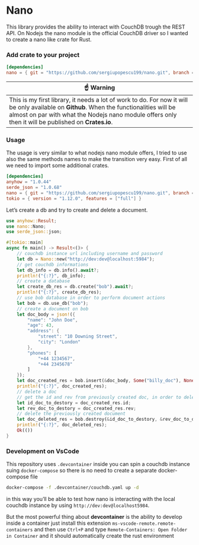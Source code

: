 # Nano 

This library provides the ability to interact with CouchDB trough the REST API. On Nodejs the nano module is the official CouchDB driver so I wanted to create a nano like crate for Rust.

### Add crate to your project

```toml
[dependencies]
nano = { git = "https://github.com/sergiupopescu199/nano.git", branch = "master" }
```

| :point_up: Warning                                           |
| ------------------------------------------------------------ |
| This is my first library, it needs a lot of work to do. For now it will be only available on **Github**. When the functionalities will be almost on par with what the Nodejs nano module offers only then it will be published on **Crates.io**. |

### Usage

The usage is very similar to what nodejs nano module offers, I tried to use also the same methods names to make the transition very easy.
First of all we need to import some additional crates.

```toml
[dependencies]
anyhow = "1.0.44"
serde_json = "1.0.68"
nano = { git = "https://github.com/sergiupopescu199/nano.git", branch = "master" }
tokio = { version = "1.12.0", features = ["full"] }
```

 Let’s create a db and try to create and delete a document.

```rust
use anyhow::Result;
use nano::Nano;
use serde_json::json;

#[tokio::main]
async fn main() -> Result<()> {
    // couchdb instance url including username and password
    let db = Nano::new("http://dev:dev@localhost:5984");
    // get couchdb informations
    let db_info = db.info().await?;
    println!("{:?}", db_info);
    // create a database
    let create_db_res = db.create("bob").await?;
    println!("{:?}", create_db_res);
    // use bob database in order to perform document actions
    let bob = db.use_db("bob");
    // create a document on bob
    let doc_body = json!({
        "name": "John Doe",
        "age": 43,
        "address": {
            "street": "10 Downing Street",
            "city": "London"
        },
        "phones": [
            "+44 1234567",
            "+44 2345678"
        ]
    });
    let doc_created_res = bob.insert(&doc_body, Some("billy_doc"), None).await?;
    println!("{:?}", doc_created_res);
    // delete a doc
    // get the id and rev from previously created doc, in order to delete a doc we must provide the id and rev
    let id_doc_to_destory = doc_created_res.id;
    let rev_doc_to_destory = doc_created_res.rev;
    // delete the previously created document
    let doc_deleted_res = bob.destroy(&id_doc_to_destory, &rev_doc_to_destory).await?;
    println!("{:?}", doc_deleted_res);
    Ok(())
}
```

### Development on VsCode

This repository uses `.devcontainer` inside you can spin a couchdb instance suing `docker-compose`  so there is no need to create a separate docker-compose file

```bash
docker-compose -f .devcontainer/couchdb.yaml up -d
```

in this way you’ll be able to test how nano is interacting with the local couchdb instance by using `http://dev:dev@localhost5984`.

But the most powerful thing about **devcontainer** is the ability to develop inside a container just install this extension `ms-vscode-remote.remote-containers` and then use `Ctrl+P` and type `Remote-Containers: Open Folder in Container` and it should automatically create the rust environment

